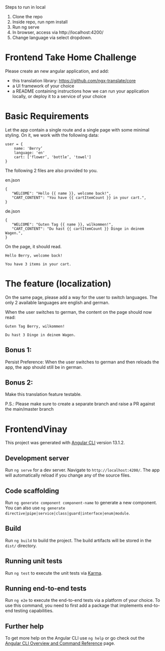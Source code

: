 Steps to run in local
1. Clone the repo
2. Inside repo, run npm install
3. Run ng serve
4. In browser, access via http://localhost:4200/
5. Change language via select dropdown.

# Frontend Take Home Challenge

Please create an new angular application, and add:
- this translation library: https://github.com/ngx-translate/core
- a UI framework of your choice
- a README containing instructions how we can run your application locally, or deploy it to a service of your choice


# Basic Requirements
Let the app contain a single route and a single page with some minimal styling. On it, we work with the following data:

```
user = {
    name: 'Berry’
    language: 'en'
    cart: ['flower’, 'bottle’, 'towel']
}
```


The following 2 files are also provided to you.

en.json
```
{ 
   "WELCOME": "Hello {{ name }}, welcome back!",
   "CART_CONTENT": "You have {{ cartItemCount }} in your cart.",
}
```

de.json
```
{
   "WELCOME": "Guten Tag {{ name }}, wilkommen!",
   "CART_CONTENT": "Du hast {{ cartItemCount }} Dinge in deinem Wagen.",
}
```


On the page, it should read.

```
Hello Berry, welcome back!

You have 3 items in your cart.
```

# The feature (localization)

On the same page, please add a way for the user to switch languages. The only 2 available languages are english and german.

When the user switches to german, the content on the page should now read:

```
Guten Tag Berry, wilkommen!

Du hast 3 Dinge in deinem Wagen.
```


## Bonus 1:

Persist Preference: When the user switches to german and then reloads the app, the app should still be in german.

## Bonus 2:

Make this translation feature testable.

P.S.: Please make sure to create a separate branch and raise a PR against the main/master branch

# FrontendVinay

This project was generated with [Angular CLI](https://github.com/angular/angular-cli) version 13.1.2.

## Development server

Run `ng serve` for a dev server. Navigate to `http://localhost:4200/`. The app will automatically reload if you change any of the source files.

## Code scaffolding

Run `ng generate component component-name` to generate a new component. You can also use `ng generate directive|pipe|service|class|guard|interface|enum|module`.

## Build

Run `ng build` to build the project. The build artifacts will be stored in the `dist/` directory.

## Running unit tests

Run `ng test` to execute the unit tests via [Karma](https://karma-runner.github.io).

## Running end-to-end tests

Run `ng e2e` to execute the end-to-end tests via a platform of your choice. To use this command, you need to first add a package that implements end-to-end testing capabilities.

## Further help

To get more help on the Angular CLI use `ng help` or go check out the [Angular CLI Overview and Command Reference](https://angular.io/cli) page.
